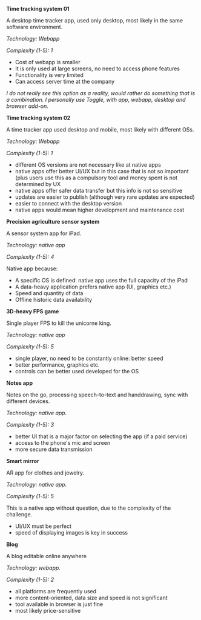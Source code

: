 **Time tracking system 01**

A desktop time tracker app, used only desktop, most likely in the same software environment.

_Technology: Webapp_

_Complexity (1-5): 1_

- Cost of webapp is smaller
- It is only used at large screens, no need to access phone features
- Functionality is very limited
- Can access server time at the company

_I do not really see this option as a reality, would rather do something that is a combination. I personally use Toggle, with app, webapp, desktop and browser add-on._

**Time tracking system 02**

A time tracker app used desktop and mobile, most likely with different OSs.

_Technology: Webapp_

_Complexity (1-5): 1_

- different OS versions are not necessary like at native apps
- native apps offer better UI/UX but in this case that is not so important (plus users use this as a compulsory tool and money spent is not determined by UX
- native apps offer safer data transfer but this info is not so sensitive
- updates are easier to publish (although very rare updates are expected)
- easier to connect with the desktop version
- native apps would mean higher development and maintenance cost

**Precision agriculture sensor system**

A sensor system app for iPad.

_Technology: native app_

_Complexity (1-5): 4_

Native app because:

- A specific OS is defined: native app uses the full capacity of the iPad
- A data-heavy application prefers native app (UI, graphics etc.)
- Speed and quantity of data
- Offline historic data availability

**3D-heavy FPS game**

Single player FPS to kill the unicorne king.

_Technology: native app_

_Complexity (1-5): 5_

- single player, no need to be constantly online: better speed
- better performance, graphics etc.
- controls can be better used developed for the OS

**Notes app**

Notes on the go, processing speech-to-text and handdrawing, sync with different devices.

_Technology: native app._

_Complexity (1-5): 3_

- better UI that is a major factor on selecting the app (if a paid service)
- access to the phone&#39;s mic and screen
- more secure data transmission

**Smart mirror**

AR app for clothes and jewelry.

_Technology: native app._

_Complexity (1-5): 5_

This is a native app without question, due to the complexity of the challenge.

- UI/UX must be perfect
- speed of displaying images is key in success

**Blog**

A blog editable online anywhere

_Technology: webapp._

_Complexity (1-5): 2_

- all platforms are frequently used
- more content-oriented, data size and speed is not significant
- tool available in browser is just fine
- most likely price-sensitive
